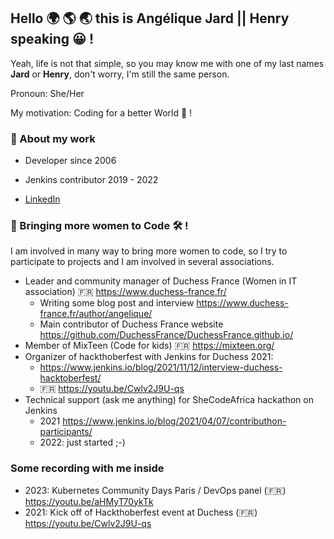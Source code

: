 ## Hello 🌍 🌎 🌏 this is Angélique Jard || Henry speaking 😀 !

Yeah, life is not that simple, so you may know me with one of my last names **Jard** or **Henry**, don't worry, I'm still the same person.

Pronoun: She/Her

My motivation: Coding for a better World 💖 !

### 💼 About my work

- Developer since 2006
- Jenkins contributor 2019 - 2022

- [LinkedIn](https://www.linkedin.com/in/angelique-henry/)

### 🦄 Bringing more women to Code 🛠️ ! 

I am involved in many way to bring more women to code, so I try to participate to projects and I am involved in several associations.
* Leader and community manager of Duchess France (Women in IT association) 🇫🇷 https://www.duchess-france.fr/
  * Writing some blog post and interview https://www.duchess-france.fr/author/angelique/
  * Main contributor of Duchess France website https://github.com/DuchessFrance/DuchessFrance.github.io/
* Member of MixTeen (Code for kids) 🇫🇷 https://mixteen.org/
* Organizer of hackthoberfest with Jenkins for Duchess 2021:
  * https://www.jenkins.io/blog/2021/11/12/interview-duchess-hacktoberfest/
  * 🇫🇷 https://youtu.be/Cwlv2J9U-qs
* Technical support (ask me anything) for SheCodeAfrica hackathon on Jenkins
  * 2021 https://www.jenkins.io/blog/2021/04/07/contributhon-participants/
  * 2022: just started ;-)

### Some recording with me inside

* 2023: Kubernetes Community Days Paris / DevOps panel (🇫🇷) https://youtu.be/aHMyT70ykTk
* 2021: Kick off of Hackthoberfest event at Duchess (🇫🇷) https://youtu.be/Cwlv2J9U-qs
